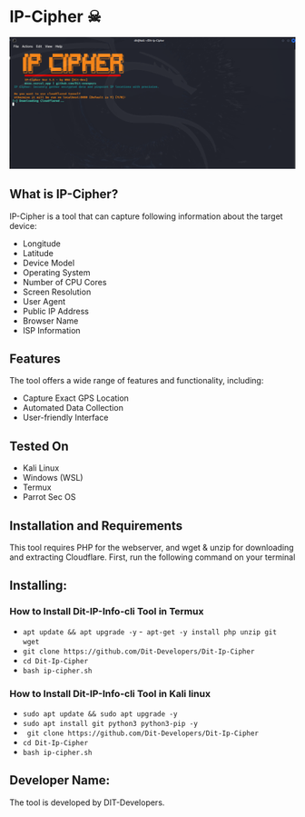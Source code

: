 # IP-Cipher ☠

![image](./terminal.png)

## What is IP-Cipher?

IP-Cipher is a tool that can capture following information about the target device:

- Longitude
- Latitude
- Device Model
- Operating System
- Number of CPU Cores
- Screen Resolution
- User Agent
- Public IP Address
- Browser Name
- ISP Information

## Features

The tool offers a wide range of features and functionality, including:

- Capture Exact GPS Location
- Automated Data Collection
- User-friendly Interface

## Tested On

- Kali Linux
- Windows (WSL)
- Termux
- Parrot Sec OS

## Installation and Requirements

This tool requires PHP for the webserver, and wget & unzip for downloading and extracting Cloudflare. First, run the following command on your terminal



## Installing:
### How to Install Dit-IP-Info-cli Tool in Termux
- `apt update && apt upgrade -y`
-` apt-get -y install php unzip git wget`
- `git clone https://github.com/Dit-Developers/Dit-Ip-Cipher`
- `cd Dit-Ip-Cipher `
- `bash ip-cipher.sh`

### How to Install Dit-IP-Info-cli Tool in Kali linux
- `sudo apt update && sudo apt upgrade -y`
- `sudo apt install git python3 python3-pip -y`
- ` git clone https://github.com/Dit-Developers/Dit-Ip-Cipher`
- `cd Dit-Ip-Cipher `
- `bash ip-cipher.sh`


## Developer Name:

The tool is developed by DIT-Developers.
